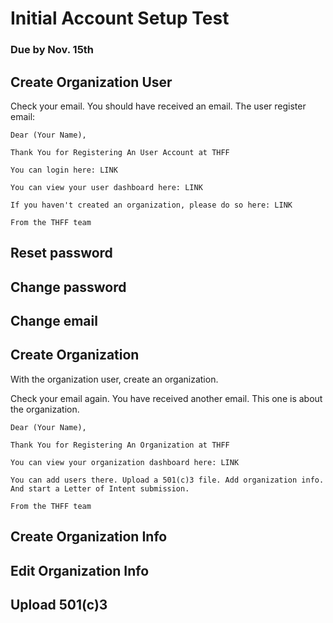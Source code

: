 # Initial Account Setup Test
### Due by Nov. 15th

## Create Organization User

<show steps to create user.>


Check your email. You should have received an email. The user register email:  
  
    Dear (Your Name),
    
    Thank You for Registering An User Account at THFF

    You can login here: LINK
   
    You can view your user dashboard here: LINK
    
    If you haven't created an organization, please do so here: LINK
    
    From the THFF team

## Reset password
## Change password

## Change email 

## Create Organization

With the organization user, create an organization. 

Check your email again. You have received another email. This one is about the organization. 

    Dear (Your Name),
    
    Thank You for Registering An Organization at THFF
    
    You can view your organization dashboard here: LINK
    
    You can add users there. Upload a 501(c)3 file. Add organization info. 
    And start a Letter of Intent submission.
    
    From the THFF team
    
## Create Organization Info

## Edit Organization Info

## Upload 501(c)3

